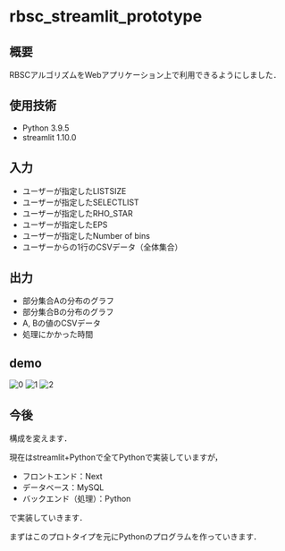# rbsc_streamlit_prototype

## 概要
RBSCアルゴリズムをWebアプリケーション上で利用できるようにしました．

## 使用技術
- Python 3.9.5
- streamlit 1.10.0

## 入力
- ユーザーが指定したLISTSIZE
- ユーザーが指定したSELECTLIST
- ユーザーが指定したRHO_STAR
- ユーザーが指定したEPS
- ユーザーが指定したNumber of bins
- ユーザーからの1行のCSVデータ（全体集合）

## 出力
- 部分集合Aの分布のグラフ
- 部分集合Bの分布のグラフ
- A, Bの値のCSVデータ
- 処理にかかった時間

## demo

![0](https://user-images.githubusercontent.com/68161620/175230781-cdc007be-50ce-43c8-90e5-a02ba526d360.PNG)
![1](https://user-images.githubusercontent.com/68161620/175230791-7ab88802-621b-48af-b8a6-74f78fb95614.PNG)
![2](https://user-images.githubusercontent.com/68161620/175230794-3b9cc42d-a163-4172-91e1-341a7fd6d907.PNG)

## 今後
構成を変えます．

現在はstreamlit+Pythonで全てPythonで実装していますが，

- フロントエンド：Next
- データベース：MySQL
- バックエンド（処理）：Python

で実装していきます．

まずはこのプロトタイプを元にPythonのプログラムを作っていきます．
